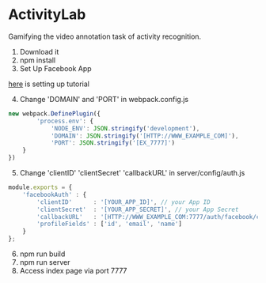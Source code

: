 # ActivityLab
Gamifying the video annotation task of activity recognition.

1. Download it
2. npm install
3. Set Up Facebook App

[here](http://rationalappdev.com/logging-into-react-native-apps-with-facebook-or-google/) is setting up tutorial

4. Change 'DOMAIN' and 'PORT' in webpack.config.js
```javascript
new webpack.DefinePlugin({
		'process.env': {
			'NODE_ENV': JSON.stringify('development'),
			'DOMAIN': JSON.stringify('[HTTP://WWW_EXAMPLE_COM]'),
			'PORT': JSON.stringify('[EX_7777]')
	}
})
```
5. Change 'clientID' 'clientSecret' 'callbackURL' in server/config/auth.js
```javascript
module.exports = {
    'facebookAuth' : {
        'clientID'      : '[YOUR_APP_ID]', // your App ID
        'clientSecret'  : '[YOUR_APP_SECRET]', // your App Secret
        'callbackURL'   : '[HTTP://WWW_EXAMPLE_COM:7777/auth/facebook/callback]',
        'profileFields' : ['id', 'email', 'name']
    }
};
```
6. npm run build
7. npm run server
8. Access index page via port 7777
